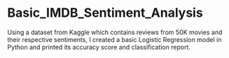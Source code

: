 # Basic_IMDB_Sentiment_Analysis
Using a dataset from Kaggle which contains reviews from 50K movies and their respective sentiments, I created a basic Logistic Regression model in Python and printed its accuracy score and classification report.
